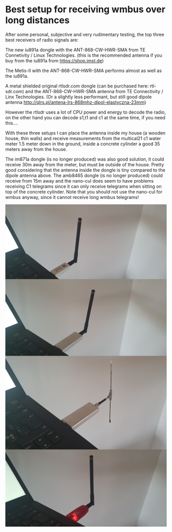 Best setup for receiving wmbus over long distances
==================================================

After some personal, subjective and very rudimentary testing, the top three best receivers
of radio signals are:

The new iu891a dongle with the ANT-868-CW-HWR-SMA from TE Connetivity / Linux Technologies.
(this is the recommended antenna if you buy from the iu891a from https://shop.imst.de)

The Metis-II with the ANT-868-CW-HWR-SMA performs almost as well as the iu891a.

A metal shielded original rtlsdr.com dongle (can be purchased here: rtl-sdr.com) and
the ANT-868-CW-HWR-SMA antenna from TE Connectivity / Linx Technologies.
(Or a slightly less performant, but still good dipole antenna http://qlrs.pl/antena-lrs-868mhz-dipol-elastyczna-23mm)

However the rtlsdr uses a lot of CPU power and energy to decode the radio, on the other hand
you can decode s1,t1 and c1 at the same time, if you need this....

With these three setups I can place the antenna inside my house (a
wooden house, thin walls) and receive measurements from the multical21
c1 water meter 1.5 meter down in the ground, inside a concrete
cylinder a good 35 meters away from the house.

The im871a dongle (is no longer produced) was also good solution, it could receive 30m away
from the meter, but must be outside of the house. Pretty good
considering that the antenna inside the dongle is tiny compared to the
dipole antenna above. The amb8465 dongle (is no longer produced) could receive from 15m away
and the nano-cul does seem to have problems receiving C1 telegrams since
it can only receive telegrams when sitting on top of the concrete cylinder.
Note that you should not use the nano-cul for wmbus anyway, since it cannot receive long wmbus telegrams!

![Dipole antenna](img/dipoleantenna.jpg?raw=true)
